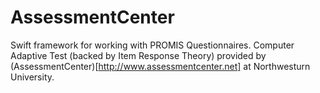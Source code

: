 # AssessmentCenter

Swift framework for working with PROMIS Questionnaires. Computer Adaptive Test (backed by Item Response Theory) provided by (AssessmentCenter)[http://www.assessmentcenter.net] at Northwesturn University.
